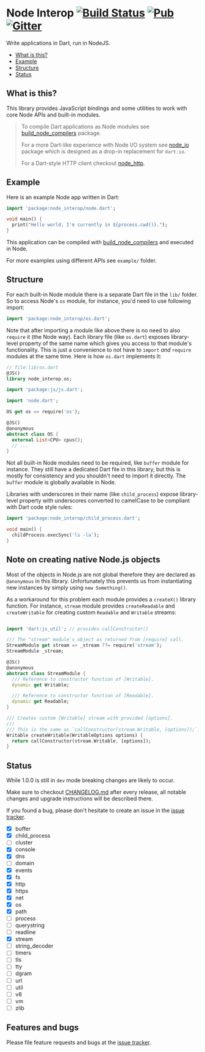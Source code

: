 # Node Interop [![Build Status](https://img.shields.io/travis-ci/pulyaevskiy/node-interop.svg?branch=master&style=flat-square)](https://travis-ci.org/pulyaevskiy/node-interop) [![Pub](https://img.shields.io/pub/v/node_interop.svg?style=flat-square)](https://pub.dartlang.org/packages/node_interop) [![Gitter](https://img.shields.io/badge/chat-on%20gitter-c73061.svg?style=flat-square)](https://gitter.im/pulyaevskiy/node-interop)

Write applications in Dart, run in NodeJS.

* [What is this?](#what-is-this?)
* [Example](#example)
* [Structure](#structure)
* [Status](#status)

## What is this?

This library provides JavaScript bindings and some utilities to work with 
core Node APIs and built-in modules.

> To compile Dart applications as Node modules see [build_node_compilers][] 
> package.
> 
> For a more Dart-like experience with Node I/O system see 
> [node_io][] package which is designed as a drop-in replacement for `dart:io`.
>
> For a Dart-style HTTP client checkout [node_http][].

[build_node_compilers]: https://pub.dartlang.org/packages/build_node_compilers
[node_io]: https://pub.dartlang.org/packages/node_io
[node_http]: https://pub.dartlang.org/packages/node_http

## Example

Here is an example Node app written in Dart:

```dart
import 'package:node_interop/node.dart';

void main() {
  print("Hello world, I'm currently in ${process.cwd()}.");
}
```

This application can be compiled with [build_node_compilers][] and executed in 
Node.

For more examples using different APIs see `example/` folder.

## Structure

For each built-in Node module there is a separate Dart file in the `lib/`
folder. So to access Node's `os` module, for instance, you'd need to use
following import:

```dart
import 'package:node_interop/os.dart';
```

Note that after importing a module like above there is no need to also `require`
it (the Node way). Each library file (like `os.dart`) exposes library-level
property of the same name which gives you access to that module's functionality.
This is just a convenience to not have to `import` *and* `require` modules at 
the same time. Here is how `os.dart` implements it:

```dart
// file:lib/os.dart
@JS()
library node_interop.os;

import 'package:js/js.dart';

import 'node.dart';

OS get os => require('os');

@JS()
@anonymous
abstract class OS {
  external List<CPU> cpus();
  // ...
}
```

Not all built-in Node modules need to be required, like `buffer` module for
instance. They still have a dedicated Dart file in this library, but this is 
mostly for consistency and you shouldn't need to import it directly. The 
`buffer` module is globally available in Node.

Libraries with underscores in their name (like `child_process`) expose 
library-level property with underscores converted to camelCase to be compliant 
with Dart code style rules:

```dart
import 'package:node_interop/child_process.dart';

void main() {
  childProcess.execSync('ls -la');
}
```

## Note on creating native Node.js objects

Most of the objects in Node.js are not global therefore they are declared as
`@anonymous` in this library. Unfortunately this prevents us from instantiating
new instances by simply using `new Something()`.

As a workaround for this problem each module provides a `createX()` library
function. For instance, `stream` module provides `createReadable` and
`createWritable` for creating custom `Readable` and `Writable` streams:

```dart

import 'dart:js_util'; // provides callConstructor()

/// The "stream" module's object as returned from [require] call.
StreamModule get stream => _stream ??= require('stream');
StreamModule _stream;

@JS()
@anonymous
abstract class StreamModule {
  /// Reference to constructor function of [Writable].
  dynamic get Writable;

  /// Reference to constructor function of [Readable].
  dynamic get Readable;
}

/// Creates custom [Writable] stream with provided [options].
///
/// This is the same as `callConstructor(stream.Writable, [options]);`.
Writable createWritable(WritableOptions options) {
  return callConstructor(stream.Writable, [options]);
}
```

## Status

While 1.0.0 is still in `dev` mode breaking changes are likely to occur.

Make sure to checkout [CHANGELOG.md][changelog] after every release, all 
notable changes and upgrade instructions will be described there.

If you found a bug, please don't hesitate to create an issue in the
[issue tracker][issue_tracker].

[changelog]: https://github.com/pulyaevskiy/node-interop/blob/master/node_interop/CHANGELOG.md
[issue_tracker]: http://github.com/pulyaevskiy/node-interop/issues/new

- [x] buffer
- [x] child_process
- [ ] cluster
- [x] console
- [x] dns
- [ ] domain
- [x] events
- [x] fs
- [x] http
- [x] https
- [x] net
- [x] os
- [x] path
- [ ] process
- [ ] querystring
- [ ] readline
- [x] stream
- [ ] string_decoder
- [ ] timers
- [ ] tls
- [ ] tty
- [ ] dgram
- [ ] url
- [ ] util
- [ ] v8
- [ ] vm
- [ ] zlib

## Features and bugs

Please file feature requests and bugs at the [issue tracker][issue_tracker].

